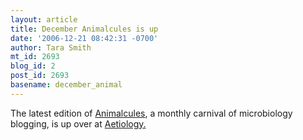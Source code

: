 ```yaml
---
layout: article
title: December Animalcules is up
date: '2006-12-21 08:42:31 -0700'
author: Tara Smith
mt_id: 2693
blog_id: 2
post_id: 2693
basename: december_animal
---
```

The latest edition of [Animalcules](http://scienceblogs.com/aetiology/2006/02/announcing_new_blog_carnival_1.php), a monthly carnival of microbiology blogging, is up over at [Aetiology.](http://scienceblogs.com/aetiology/2006/12/post_29.php#more)
